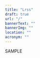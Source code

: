 ```yaml
---
title: "Lrss"
draft: true
url: "/"
bannerText: ""
bannerImg: ""
location: ""
acronym: ""
---
```


SAMPLE